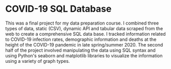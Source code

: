 # COVID-19 SQL Database 

This was a final project for my data preparation course. 
I combined three types of data, static (CSV), dynamic API and tabular data scraped from the web to create a comprehensive SQL data base. 
I tracked information related to COVID-19 infection rates, demographic information and deaths at the height of the COVID-19 pandemic in late spring/summer 2020. 
The second half of the project involved manipulating the data using SQL syntax and using Python's seaborn and matplotlib libraries to visualize the information using a variety of graph types. 
